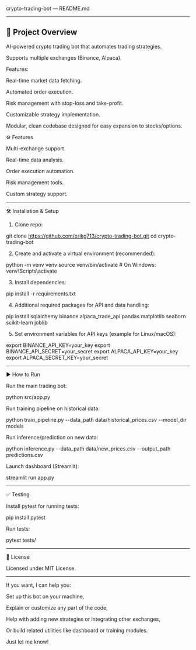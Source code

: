 crypto-trading-bot — README.md

----------------------------
🚀 Project Overview
----------------------------
AI-powered crypto trading bot that automates trading strategies.

Supports multiple exchanges (Binance, Alpaca).

Features:

Real-time market data fetching.

Automated order execution.

Risk management with stop-loss and take-profit.

Customizable strategy implementation.


Modular, clean codebase designed for easy expansion to stocks/options.


⚙️ Features

Multi-exchange support.

Real-time data analysis.

Order execution automation.

Risk management tools.

Custom strategy support.



---

🛠️ Installation & Setup

1. Clone repo:

git clone https://github.com/erikg713/crypto-trading-bot.git
cd crypto-trading-bot


2. Create and activate a virtual environment (recommended):

python -m venv venv
source venv/bin/activate   # On Windows: venv\Scripts\activate


3. Install dependencies:

pip install -r requirements.txt


4. Additional required packages for API and data handling:

pip install sqlalchemy binance alpaca_trade_api pandas matplotlib seaborn scikit-learn joblib


5. Set environment variables for API keys (example for Linux/macOS):

export BINANCE_API_KEY=your_key
export BINANCE_API_SECRET=your_secret
export ALPACA_API_KEY=your_key
export ALPACA_SECRET_KEY=your_secret




---

▶️ How to Run

Run the main trading bot:

python src/app.py

Run training pipeline on historical data:

python train_pipeline.py --data_path data/historical_prices.csv --model_dir models

Run inference/prediction on new data:

python inference.py --data_path data/new_prices.csv --output_path predictions.csv

Launch dashboard (Streamlit):

streamlit run app.py



---

✅ Testing

Install pytest for running tests:

pip install pytest

Run tests:

pytest tests/



---

📄 License

Licensed under MIT License.



---

If you want, I can help you:

Set up this bot on your machine,

Explain or customize any part of the code,

Help with adding new strategies or integrating other exchanges,

Or build related utilities like dashboard or training modules.


Just let me know!

